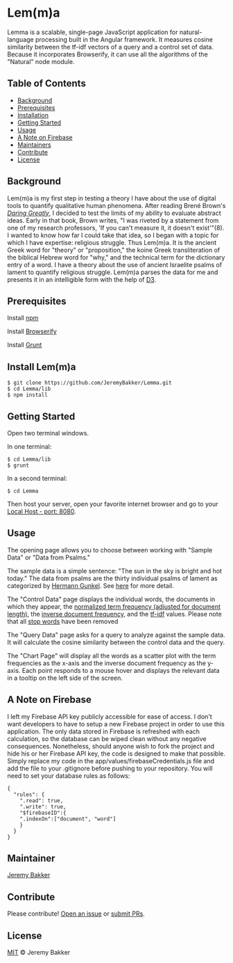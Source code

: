 # Lem(m)a

Lemma is a scalable, single-page JavaScript application for natural-language processing built in the Angular framework. It measures cosine similarity between the tf-idf vectors of a query and a control set of data. Because it incorporates Browserify, it can use all the algorithms of the "Natural" node module. 


## Table of Contents

- [Background](#background)
- [Prerequisites](#prerequisites)
- [Installation](#install-lemma)
- [Getting Started](#getting-started)
- [Usage](#usage)
- [A Note on Firebase](#a-note-on-firebase)
- [Maintainers](#maintainers)
- [Contribute](#contribute)
- [License](#license)

## Background

Lem(m)a is my first step in testing a theory I have about the use of digital tools to quantify qualitative human phenomena. After reading Bren&#233; Brown's [_Daring Greatly_](https://www.amazon.com/Daring-Greatly-Courage-Vulnerable-Transforms/dp/1592408419/ref=sr_1_1?s=books&ie=UTF8&qid=1484430978&sr=1-1&keywords=daring+greatly), I decided to test the limits of my ability to evaluate abstract ideas. Early in that book, Brown writes, "I was riveted by a statement from one of my research professors, 'If you can't measure it, it doesn't exist'"(8). I wanted to know how far I could take that idea, so I began with a topic for which I have expertise: religious struggle. Thus Lem(m)a. It is the ancient Greek word for "theory" or "proposition," the koine Greek transliteration of the biblical Hebrew word for "why," and the technical term for the dictionary entry of a word. I have a theory about the use of ancient Israelite psalms of lament to quantify religious struggle. Lem(m)a parses the data for me and presents it in an intelligible form with the help of [D3](https://d3js.org/).


## Prerequisites

Install [npm](https://www.npmjs.com/)

Install [Browserify](http://browserify.org/)

Install [Grunt](https://gruntjs.com/getting-started)

## Install Lem(m)a
```
$ git clone https://github.com/JeremyBakker/Lemma.git
$ cd Lemma/lib
$ npm install
```

## Getting Started

Open two terminal windows.

In one terminal:
```
$ cd Lemma/lib
$ grunt
```

In a second terminal:
```
$ cd Lemma
```
Then host your server, open your favorite internet browser and go to your [Local Host - port: 8080](http://localhost:8080/).

## Usage

The opening page allows you to choose between working with "Sample Data" or "Data from Psalms."

The sample data is a simple sentence: "The sun in the sky is bright and hot today."
The data from psalms are the thirty individual psalms of lament as categorized by [Hermann Gunkel](https://en.wikipedia.org/wiki/Hermann_Gunkel). See [here](http://biblical-studies.ca/pdfs/Gunkel_Classification_of_the_Psalms.pdf) for more detail.

The "Control Data" page displays the individual words, the documents in which they appear, the [normalized term frequency (adjusted for document length)](https://en.wikipedia.org/wiki/Tf%E2%80%93idf#Term_frequency_2), the [inverse document frequency](https://en.wikipedia.org/wiki/Tf%E2%80%93idf#Inverse_document_frequency_2), and the [tf-idf](https://en.wikipedia.org/wiki/Tf%E2%80%93idf) values. Please note that all [stop words](https://en.wikipedia.org/wiki/Stop_words) have been removed

The "Query Data" page asks for a query to analyze against the sample data. It will calculate the cosine similarity between the control data and the query.

The "Chart Page" will display all the words as a scatter plot with the term frequencies as the x-axis and the inverse document frequency as the y-axis. Each point responds to a mouse hover and displays the relevant data in a tooltip on the left side of the screen.

## A Note on Firebase

I left my Firebase API key publicly accessible for ease of access. I don't want developers to have to setup a new Firebase project in order to use this application. The only data stored in Firebase is refreshed with each calculation, so the database can be wiped clean without any negative consequences. Nonetheless, should anyone wish to fork the project and hide his or her Firebase API key, the code is designed to make that possible. Simply replace my code in the app/values/firebaseCredentials.js file and add the file to your .gitignore before pushing to your repository. You will need to set your database rules as follows: 

```
{
  "rules": {
    ".read": true,
    ".write": true,
    "$firebaseID":{
    ".indexOn":["document", "word"]
  	}
  }
}
```

## Maintainer

[Jeremy Bakker](https://github.com/JeremyBakker)

## Contribute

Please contribute! [Open an issue](https://github.com/JeremyBakker/Lemma/issues/new) or [submit PRs](https://github.com/JeremyBakker/Lemma/pulls). 


## License

[MIT](LICENSE) © Jeremy Bakker
